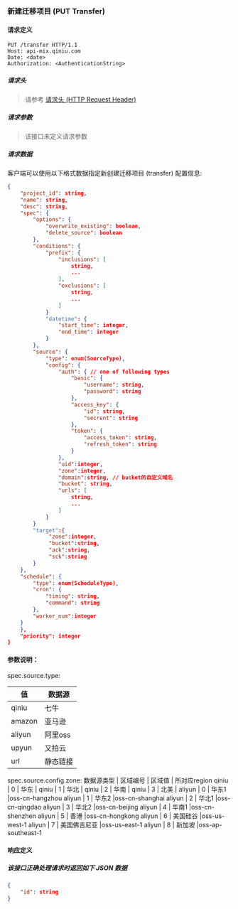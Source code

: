 ### 新建迁移项目 (PUT Transfer)

#### 请求定义

    PUT /transfer HTTP/1.1
    Host: api-mix.qiniu.com
    Date: <date>
    Authorization: <AuthenticationString>

##### 请求头

> 请参考 [请求头 (HTTP Request Header)](request.md)

##### 请求参数

> 该接口未定义请求参数

##### 请求数据

客户端可以使用以下格式数据指定新创建迁移项目 (transfer) 配置信息:

```json
{
    "project_id": string,
    "name": string,
    "desc": string,
    "spec": {
        "options": {
            "overwrite_existing": boolean,
            "delete_source": boolean
        },
        "conditions": {
            "prefix": {
                "inclusions": [
                    string,
                    ...
                ],
                "exclusions": [
                    string,
                    ...
                ]
            }
            "datetime": {
                "start_time": integer,
                "end_time": integer
            }
        },
        "source": {
            "type": enum(SourceType),
            "config": {
                "auth": { // one of following types
                    "basic": {
                        "username": string,
                        "password": string
                    },
                    "access_key": {
                        "id": string,
                        "secrent": string
                    },
                    "token": {
                        "access_token": string,
                        "refresh_token": string
                    }
                },
                "uid":integer,
                "zone":integer,
                "domain":string, // bucket的自定义域名
                "bucket": string,
                "urls": [
                    string,
                    ...
                ]
            }
        }
        "target":{
             "zone":integer,
             "bucket":string,
             "ack":string,
             "sck":string
        }
    },
    "schedule": {
        "type": enum(ScheduleType),
        "cron": {
            "timing": string,
            "command": string
        },
        "worker_num":integer
    }
    },
    "priority": integer
}
```

#### 参数说明：
spec.source.type:

值 | 数据源 
---- | ----
 qiniu  | 七牛
 amazon | 亚马逊
 aliyun | 阿里oss
 upyun  | 又拍云
 url    | 静态链接

spec.source.config.zone:
数据源类型 | 区域编号 | 区域值 | 所对应region
qiniu    | 0       | 华东 |
qiniu    | 1       | 华北 |
qiniu    | 2       | 华南 | 
qiniu    | 3       | 北美 |
aliyun   | 0       | 华东1  |oss-cn-hangzhou
aliyun   | 1       |  华东2 |oss-cn-shanghai
aliyun   | 2       |  华北1 |oss-cn-qingdao
aliyun   | 3       |  华北2 |oss-cn-beijing
aliyun   | 4       |  华南1 |oss-cn-shenzhen
aliyun   | 5       |  香港 |oss-cn-hongkong
aliyun   | 6       |  美国硅谷 |oss-us-west-1
aliyun   | 7       |  美国佛吉尼亚 |oss-us-east-1
aliyun   | 8       |  新加坡 |oss-ap-southeast-1 


#### 响应定义

##### 该接口正确处理请求时返回如下 JSON 数据

```json
{
    "id": string
}
```
